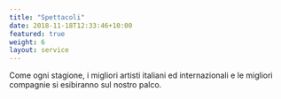 ```yaml
---
title: "Spettacoli"
date: 2018-11-18T12:33:46+10:00
featured: true
weight: 6
layout: service
---
```


Come ogni stagione, i migliori artisti italiani ed internazionali e le migliori compagnie si esibiranno sul nostro palco.